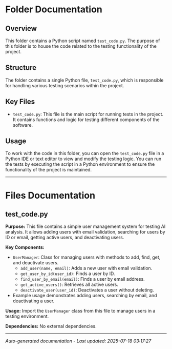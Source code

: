 # Folder Documentation

## Overview
This folder contains a Python script named `test_code.py`. The purpose of this folder is to house the code related to the testing functionality of the project.

## Structure
The folder contains a single Python file, `test_code.py`, which is responsible for handling various testing scenarios within the project.

## Key Files
- `test_code.py`: This file is the main script for running tests in the project. It contains functions and logic for testing different components of the software.

## Usage
To work with the code in this folder, you can open the `test_code.py` file in a Python IDE or text editor to view and modify the testing logic. You can run the tests by executing the script in a Python environment to ensure the functionality of the project is maintained.

---

# Files Documentation

## test_code.py

**Purpose:** This file contains a simple user management system for testing AI analysis. It allows adding users with email validation, searching for users by ID or email, getting active users, and deactivating users.

**Key Components:**
- `UserManager`: Class for managing users with methods to add, find, get, and deactivate users.
  - `add_user(name, email)`: Adds a new user with email validation.
  - `get_user_by_id(user_id)`: Finds a user by ID.
  - `find_user_by_email(email)`: Finds a user by email address.
  - `get_active_users()`: Retrieves all active users.
  - `deactivate_user(user_id)`: Deactivates a user without deleting.
- Example usage demonstrates adding users, searching by email, and deactivating a user.

**Usage:** Import the `UserManager` class from this file to manage users in a testing environment.

**Dependencies:** No external dependencies.

---
*Auto-generated documentation - Last updated: 2025-07-18 03:17:27*

